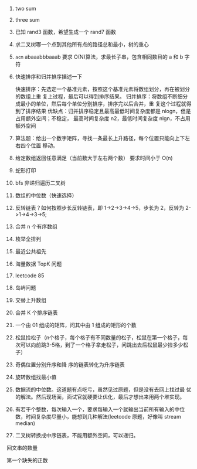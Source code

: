 1. two sum

2. three sum

3. 已知 rand3 函数，希望生成一个 rand7 函数

4. 求二叉树哪一个点到其他所有点的路径总和最小，树的重心

5. `acm` abaaabbbaaab 要求 O(N)算法，求最长子串，包含相同数目的 a 和 b 字符 

6. 快速排序和归并排序描述一下

   快速排序：先选定一个基准元素，按照这个基准元素将数组划分，再在被划分的数组上重 复上过程，最后可以得到排序结果。 归并排序：将数组不断细分成最小的单位，然后每个单位分别排序，排序完以后合并，重 复这个过程就得到了排序结果 优缺点：归并排序稳定且最高最低时间复杂度都是 nlogn，但是占用额外空间；不稳定， 最高时间复杂度 n2，最低时间复杂度 nlgn，不占用额外空间

7. 算法题：给出一个数字矩阵，寻找一条最长上升路径，每个位置只能向上下左右四个位置 移动。 

8. 给定数组返回任意满足（当前数大于左右两个数） 要求时间小于 O(n)

9. 蛇形打印

10. bfs 非递归遍历二叉树

11. 数组的中位数（快速选择）

12. 反转链表？如何按照步长反转链表，即 1->2->3->4->5，步长为 2，反转为 2->1->4->3->5;

13. 合并 n 个有序数组

14. 枚举全排列

15. 最近公共祖先

16. 海量数据 TopK 问题

17.  leetcode 85

18. 岛屿问题

19. 交替上升数组

20. 合并 K 个排序链表

21. 一个由 01 组成的矩阵，问其中由 1 组成的矩形的个数

22. 松鼠捡松子（n个格子，每个格子有不同数量的松子，松鼠在第一个格子，每次可以向前跳3-5格，到了一个格子拿走松子，问跳出去后松鼠最少捡多少松子）

23. 奇偶位置分别升序和降 序的链表转化为升序链表

24. 旋转数组找最小值

25. 数据流的中位数。这道题有点吃亏，虽然见过原题，但是没有去网上找过最 优的解法。然后现场面，面试官就硬要让优化，最后才想出来用两个堆实现。

26. 有若干个整数，每次输入一个，要求每输入一个就输出当前所有输入的中位 数，时间复杂度尽量小，能想到几种解法(leetcode 原题，好像叫 stream median)

27. 二叉树转换成中序链表，不能用额外空间，可以递归。

回文串的数量

第一个缺失的正数
